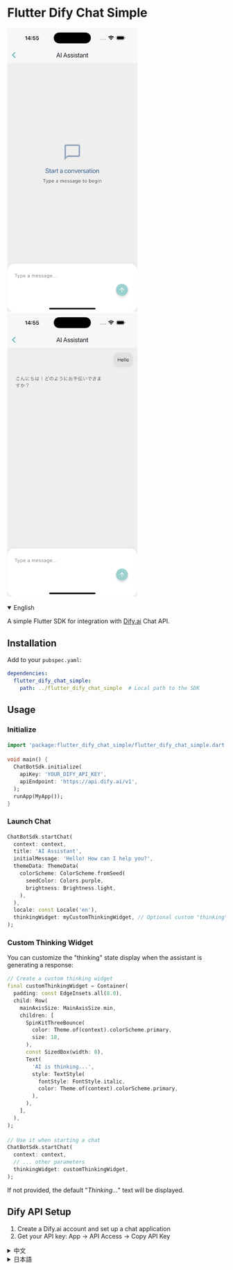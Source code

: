 # Flutter Dify Chat Simple

<p float="left">
  <img src="image/image1.png" width="300" />
  <img src="image/image2.png" width="300" />
</p>

<details open>
<summary>English</summary>

A simple Flutter SDK for integration with [Dify.ai](https://dify.ai) Chat API.

## Installation
Add to your `pubspec.yaml`:
```yaml
dependencies:
  flutter_dify_chat_simple:
    path: ../flutter_dify_chat_simple  # Local path to the SDK
```

## Usage
### Initialize
```dart
import 'package:flutter_dify_chat_simple/flutter_dify_chat_simple.dart';

void main() {
  ChatBotSdk.initialize(
    apiKey: 'YOUR_DIFY_API_KEY',
    apiEndpoint: 'https://api.dify.ai/v1',
  );
  runApp(MyApp());
}
```

### Launch Chat
```dart
ChatBotSdk.startChat(
  context: context,
  title: 'AI Assistant',
  initialMessage: 'Hello! How can I help you?',
  themeData: ThemeData(
    colorScheme: ColorScheme.fromSeed(
      seedColor: Colors.purple,
      brightness: Brightness.light,
    ),
  ),
  locale: const Locale('en'),
  thinkingWidget: myCustomThinkingWidget, // Optional custom "thinking" widget
);
```

### Custom Thinking Widget

You can customize the "thinking" state display when the assistant is generating a response:

```dart
// Create a custom thinking widget
final customThinkingWidget = Container(
  padding: const EdgeInsets.all(8.0),
  child: Row(
    mainAxisSize: MainAxisSize.min,
    children: [
      SpinKitThreeBounce(
        color: Theme.of(context).colorScheme.primary,
        size: 18,
      ),
      const SizedBox(width: 8),
      Text(
        'AI is thinking...',
        style: TextStyle(
          fontStyle: FontStyle.italic,
          color: Theme.of(context).colorScheme.primary,
        ),
      ),
    ],
  ),
);

// Use it when starting a chat
ChatBotSdk.startChat(
  context: context,
  // ... other parameters
  thinkingWidget: customThinkingWidget,
);
```

If not provided, the default "_Thinking..._" text will be displayed.

## Dify API Setup
1. Create a Dify.ai account and set up a chat application
2. Get your API key: App → API Access → Copy API Key
</details>

<details>
<summary>中文</summary>

一个用于集成 [Dify.ai](https://dify.ai) 聊天 API 的简易 Flutter SDK。

## 安装
添加到 `pubspec.yaml`:
```yaml
dependencies:
  flutter_dify_chat_simple:
    path: ../flutter_dify_chat_simple  # Local path to the SDK
```

## 使用方法
### 初始化
```dart
import 'package:flutter_dify_chat_simple/flutter_dify_chat_simple.dart';

void main() {
  ChatBotSdk.initialize(
    apiKey: 'YOUR_DIFY_API_KEY',
    apiEndpoint: 'https://api.dify.ai/v1',
  );
  runApp(MyApp());
}
```

### 启动聊天
```dart
ChatBotSdk.startChat(
  context: context,
  title: '智能助手',
  initialMessage: '您好！有什么可以帮您？',
  themeData: ThemeData(
    colorScheme: ColorScheme.fromSeed(
      seedColor: Colors.purple,
      brightness: Brightness.light,
    ),
  ),
  locale: const Locale('zh'),
  thinkingWidget: myCustomThinkingWidget, // 可选的自定义"思考中"组件
);
```

### 自定义思考状态组件

您可以自定义在助手生成回复时显示的"思考中"状态：

```dart
// 创建自定义思考组件
final customThinkingWidget = Container(
  padding: const EdgeInsets.all(8.0),
  child: Row(
    mainAxisSize: MainAxisSize.min,
    children: [
      SpinKitThreeBounce(
        color: Theme.of(context).colorScheme.primary,
        size: 18,
      ),
      const SizedBox(width: 8),
      Text(
        'AI 正在思考...',
        style: TextStyle(
          fontStyle: FontStyle.italic,
          color: Theme.of(context).colorScheme.primary,
        ),
      ),
    ],
  ),
);

// 在启动聊天时使用
ChatBotSdk.startChat(
  context: context,
  // ... 其他参数
  thinkingWidget: customThinkingWidget,
);
```

如果未提供，则将显示默认的"_正在思考..._"文本。

## Dify API 配置
1. 创建 Dify.ai 账户并设置聊天应用
2. 获取 API 密钥：App → API Access → 复制 API Key
</details>

<details>
<summary>日本語</summary>

[Dify.ai](https://dify.ai) Chat API と統合するためのシンプルな Flutter SDK。

## インストール
`pubspec.yaml` に追加:
```yaml
dependencies:
  flutter_dify_chat_simple:
    path: ../flutter_dify_chat_simple  # Local path to the SDK
```

## 使用方法
### 初期化
```dart
import 'package:flutter_dify_chat_simple/flutter_dify_chat_simple.dart';

void main() {
  ChatBotSdk.initialize(
    apiKey: 'YOUR_DIFY_API_KEY',
    apiEndpoint: 'https://api.dify.ai/v1',
  );
  runApp(MyApp());
}
```

### チャットの起動
```dart
ChatBotSdk.startChat(
  context: context,
  title: 'AI アシスタント',
  initialMessage: 'こんにちは！何かお手伝いできることはありますか？',
  themeData: ThemeData(
    colorScheme: ColorScheme.fromSeed(
      seedColor: Colors.purple,
      brightness: Brightness.light,
    ),
  ),
  locale: const Locale('ja'),
  thinkingWidget: myCustomThinkingWidget, // オプションのカスタム「考え中」ウィジェット
);
```

### カスタム考え中ウィジェット

アシスタントが応答を生成している間の「考え中」状態の表示をカスタマイズできます：

```dart
// カスタム考え中ウィジェットの作成
final customThinkingWidget = Container(
  padding: const EdgeInsets.all(8.0),
  child: Row(
    mainAxisSize: MainAxisSize.min,
    children: [
      SpinKitThreeBounce(
        color: Theme.of(context).colorScheme.primary,
        size: 18,
      ),
      const SizedBox(width: 8),
      Text(
        'AI が考え中...',
        style: TextStyle(
          fontStyle: FontStyle.italic,
          color: Theme.of(context).colorScheme.primary,
        ),
      ),
    ],
  ),
);

// チャット起動時に使用
ChatBotSdk.startChat(
  context: context,
  // ... その他のパラメーター
  thinkingWidget: customThinkingWidget,
);
```

提供されない場合は、デフォルトの「_考え中..._」テキストが表示されます。

## Dify API 設定
1. Dify.ai アカウントを作成し、チャットアプリケーションを設定
2. API キーの取得: App → API Access → API Key をコピー
</details>